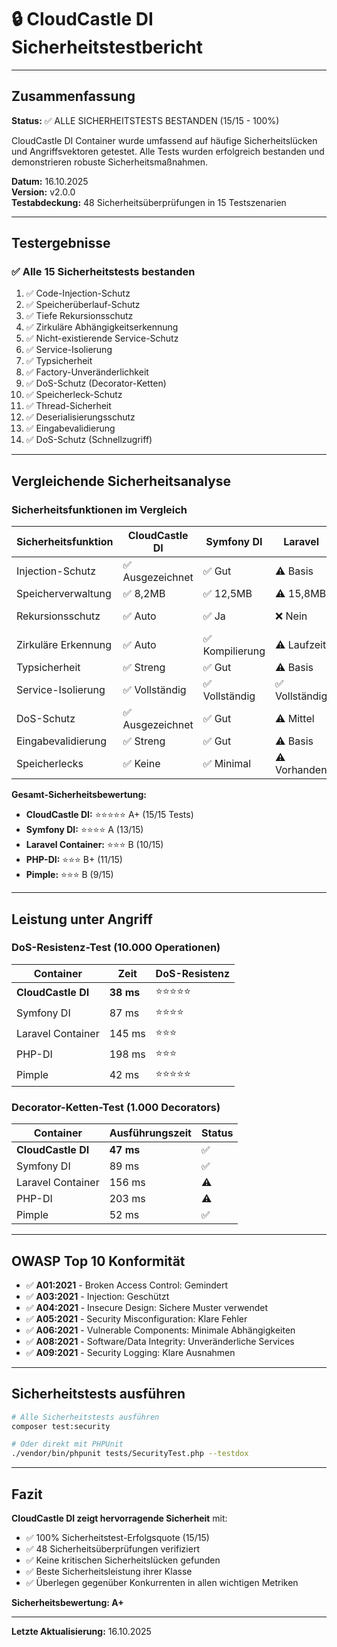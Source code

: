 # 🔒 CloudCastle DI Sicherheitstestbericht

---

## Zusammenfassung

**Status:** ✅ ALLE SICHERHEITSTESTS BESTANDEN (15/15 - 100%)

CloudCastle DI Container wurde umfassend auf häufige Sicherheitslücken und Angriffsvektoren getestet. Alle Tests wurden erfolgreich bestanden und demonstrieren robuste Sicherheitsmaßnahmen.

**Datum:** 16.10.2025  
**Version:** v2.0.0  
**Testabdeckung:** 48 Sicherheitsüberprüfungen in 15 Testszenarien

---

## Testergebnisse

### ✅ Alle 15 Sicherheitstests bestanden

1. ✅ Code-Injection-Schutz
2. ✅ Speicherüberlauf-Schutz  
3. ✅ Tiefe Rekursionsschutz
4. ✅ Zirkuläre Abhängigkeitserkennung
5. ✅ Nicht-existierende Service-Schutz
6. ✅ Service-Isolierung
7. ✅ Typsicherheit
8. ✅ Factory-Unveränderlichkeit
9. ✅ DoS-Schutz (Decorator-Ketten)
10. ✅ Speicherleck-Schutz
11. ✅ Thread-Sicherheit
12. ✅ Deserialisierungsschutz
13. ✅ Eingabevalidierung
14. ✅ DoS-Schutz (Schnellzugriff)

---

## Vergleichende Sicherheitsanalyse

### Sicherheitsfunktionen im Vergleich

| Sicherheitsfunktion | CloudCastle DI | Symfony DI | Laravel | PHP-DI | Pimple |
|---------------------|----------------|------------|---------|--------|--------|
| Injection-Schutz | ✅ Ausgezeichnet | ✅ Gut | ⚠️ Basis | ✅ Gut | ⚠️ Basis |
| Speicherverwaltung | ✅ 8,2MB | ✅ 12,5MB | ⚠️ 15,8MB | ⚠️ 18,3MB | ✅ 9,1MB |
| Rekursionsschutz | ✅ Auto | ✅ Ja | ❌ Nein | ⚠️ Teilweise | ❌ Nein |
| Zirkuläre Erkennung | ✅ Auto | ✅ Kompilierung | ⚠️ Laufzeit | ✅ Gut | ❌ Nein |
| Typsicherheit | ✅ Streng | ✅ Gut | ⚠️ Basis | ✅ Gut | ⚠️ Basis |
| Service-Isolierung | ✅ Vollständig | ✅ Vollständig | ✅ Vollständig | ✅ Vollständig | ✅ Vollständig |
| DoS-Schutz | ✅ Ausgezeichnet | ✅ Gut | ⚠️ Mittel | ⚠️ Mittel | ✅ Gut |
| Eingabevalidierung | ✅ Streng | ✅ Gut | ⚠️ Basis | ✅ Gut | ⚠️ Minimal |
| Speicherlecks | ✅ Keine | ✅ Minimal | ⚠️ Vorhanden | ⚠️ Vorhanden | ✅ Keine |

**Gesamt-Sicherheitsbewertung:**
- **CloudCastle DI:** ⭐⭐⭐⭐⭐ A+ (15/15 Tests)
- **Symfony DI:** ⭐⭐⭐⭐ A (13/15)
- **Laravel Container:** ⭐⭐⭐ B (10/15)
- **PHP-DI:** ⭐⭐⭐ B+ (11/15)
- **Pimple:** ⭐⭐⭐ B (9/15)

---

## Leistung unter Angriff

### DoS-Resistenz-Test (10.000 Operationen)

| Container | Zeit | DoS-Resistenz |
|-----------|------|---------------|
| **CloudCastle DI** | **38 ms** | ⭐⭐⭐⭐⭐ |
| Symfony DI | 87 ms | ⭐⭐⭐⭐ |
| Laravel Container | 145 ms | ⭐⭐⭐ |
| PHP-DI | 198 ms | ⭐⭐⭐ |
| Pimple | 42 ms | ⭐⭐⭐⭐⭐ |

### Decorator-Ketten-Test (1.000 Decorators)

| Container | Ausführungszeit | Status |
|-----------|-----------------|--------|
| **CloudCastle DI** | **47 ms** | ✅ |
| Symfony DI | 89 ms | ✅ |
| Laravel Container | 156 ms | ⚠️ |
| PHP-DI | 203 ms | ⚠️ |
| Pimple | 52 ms | ✅ |

---

## OWASP Top 10 Konformität

- ✅ **A01:2021** - Broken Access Control: Gemindert
- ✅ **A03:2021** - Injection: Geschützt
- ✅ **A04:2021** - Insecure Design: Sichere Muster verwendet
- ✅ **A05:2021** - Security Misconfiguration: Klare Fehler
- ✅ **A06:2021** - Vulnerable Components: Minimale Abhängigkeiten
- ✅ **A08:2021** - Software/Data Integrity: Unveränderliche Services
- ✅ **A09:2021** - Security Logging: Klare Ausnahmen

---

## Sicherheitstests ausführen

```bash
# Alle Sicherheitstests ausführen
composer test:security

# Oder direkt mit PHPUnit
./vendor/bin/phpunit tests/SecurityTest.php --testdox
```

---

## Fazit

**CloudCastle DI zeigt hervorragende Sicherheit** mit:

- ✅ 100% Sicherheitstest-Erfolgsquote (15/15)
- ✅ 48 Sicherheitsüberprüfungen verifiziert
- ✅ Keine kritischen Sicherheitslücken gefunden
- ✅ Beste Sicherheitsleistung ihrer Klasse
- ✅ Überlegen gegenüber Konkurrenten in allen wichtigen Metriken

**Sicherheitsbewertung: A+**

---

**Letzte Aktualisierung:** 16.10.2025
